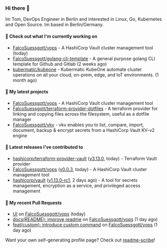 ### Hi there 👋

Im Tom, DevOps Engineer in Berlin and interested in Linux, Go, Kubernetes and Open Source.
Im based in Berlin/Germany.

#### 👷 Check out what I'm currently working on

- [FalcoSuessgott/vops](https://github.com/FalcoSuessgott/vops) - A HashiCorp Vault cluster management tool (today)
- [FalcoSuessgott/golang-cli-template](https://github.com/FalcoSuessgott/golang-cli-template) - A general purpose golang CLI  template for Github and Gitlab (2 weeks ago)
- [kubermatic/kubeone](https://github.com/kubermatic/kubeone) - Kubermatic KubeOne automate cluster operations on all your cloud, on-prem, edge, and IoT environments.   (1 month ago)

#### 🌱 My latest projects

- [FalcoSuessgott/vops](https://github.com/FalcoSuessgott/vops) - A HashiCorp Vault cluster management tool
- [FalcoSuessgott/terraform-provider-dotfiles](https://github.com/FalcoSuessgott/terraform-provider-dotfiles) - A terraform provider for linking and copying files across the filesystem, useful as a dotfile manager
- [FalcoSuessgott/vkv](https://github.com/FalcoSuessgott/vkv) - vkv enables you to list, compare, import, document, backup &amp; encrypt secrets from a HashiCorp Vault KV-v2 engine

#### 🔭 Latest releases I've contributed to

- [hashicorp/terraform-provider-vault](https://github.com/hashicorp/terraform-provider-vault) ([v3.13.0](https://github.com/hashicorp/terraform-provider-vault/releases/tag/v3.13.0), today) - Terraform Vault provider
- [FalcoSuessgott/vops](https://github.com/FalcoSuessgott/vops) ([v0.0.3](https://github.com/FalcoSuessgott/vops/releases/tag/v0.0.3), today) - A HashiCorp Vault cluster management tool
- [hashicorp/vault](https://github.com/hashicorp/vault) ([v1.13.0-rc1](https://github.com/hashicorp/vault/releases/tag/v1.13.0-rc1), 2 days ago) - A tool for secrets management, encryption as a service, and privileged access management

#### 🔨 My recent Pull Requests

- [UI](https://github.com/FalcoSuessgott/vops/pull/7) on [FalcoSuessgott/vops](https://github.com/FalcoSuessgott/vops) (today)
- [docs(README): improve readme](https://github.com/FalcoSuessgott/vops/pull/6) on [FalcoSuessgott/vops](https://github.com/FalcoSuessgott/vops) (1 day ago)
- [feat(custom): introduce custom command](https://github.com/FalcoSuessgott/vops/pull/5) on [FalcoSuessgott/vops](https://github.com/FalcoSuessgott/vops) (1 day ago)

Want your own self-generating profile page? Check out [readme-scribe](https://github.com/muesli/readme-scribe)!